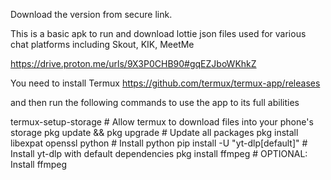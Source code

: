 Download the version from secure link. 

This is a basic apk to run and download lottie json files used for various chat platforms including Skout, KIK, MeetMe

https://drive.proton.me/urls/9X3P0CHB90#gqEZJboWKhkZ

You need to install Termux 
https://github.com/termux/termux-app/releases

and then run the following commands to use the app to its full abilities

termux-setup-storage                 # Allow termux to download files into your phone's storage
pkg update && pkg upgrade            # Update all packages
pkg install libexpat openssl python  # Install python
pip install -U "yt-dlp[default]"     # Install yt-dlp with default dependencies
pkg install ffmpeg                   # OPTIONAL: Install ffmpeg




<meta name="google-site-verification" content="1UjcYewEafWf-Z0RXQl76IShooHmRRBomwfIjpYgK24" />
